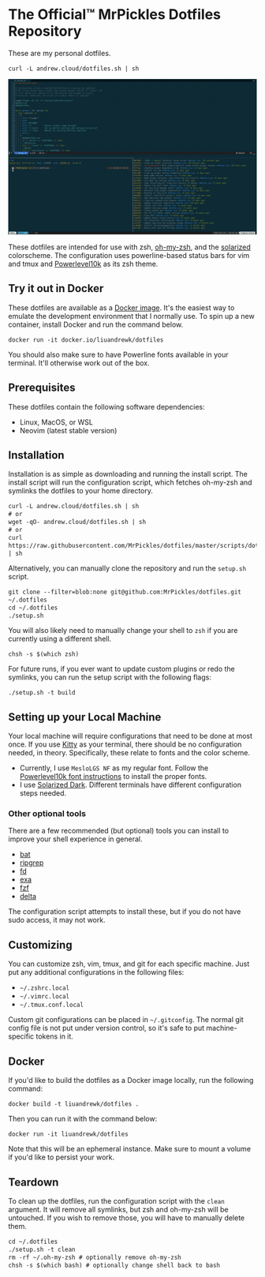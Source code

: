 # The Official&trade; MrPickles Dotfiles Repository

These are my personal dotfiles.

```
curl -L andrew.cloud/dotfiles.sh | sh
```

![Screenshot of my dotfiles](.github/screenshot.png)

These dotfiles are intended for use with zsh, [oh-my-zsh][], and the
[solarized][] colorscheme.
The configuration uses powerline-based status bars for vim and tmux and
[Powerlevel10k][powerlevel10k] as its zsh theme.

## Try it out in Docker

These dotfiles are available as a [Docker image][docker-hub].
It's the easiest way to emulate the development environment that I normally use.
To spin up a new container, install Docker and run the command below.

```shell
docker run -it docker.io/liuandrewk/dotfiles
```

You should also make sure to have Powerline fonts available in your terminal.
It'll otherwise work out of the box.

## Prerequisites

These dotfiles contain the following software dependencies:

* Linux, MacOS, or WSL
* Neovim (latest stable version)

## Installation

Installation is as simple as downloading and running the install script.
The install script will run the configuration script, which fetches oh-my-zsh
and symlinks the dotfiles to your home directory.

```shell
curl -L andrew.cloud/dotfiles.sh | sh
# or
wget -qO- andrew.cloud/dotfiles.sh | sh
# or
curl https://raw.githubusercontent.com/MrPickles/dotfiles/master/scripts/dotfiles.sh | sh
```

Alternatively, you can manually clone the repository and run the `setup.sh`
script.

```shell
git clone --filter=blob:none git@github.com:MrPickles/dotfiles.git ~/.dotfiles
cd ~/.dotfiles
./setup.sh
```

You will also likely need to manually change your shell to `zsh` if you are
currently using a different shell.

```shell
chsh -s $(which zsh)
```

For future runs, if you ever want to update custom plugins or redo the symlinks,
you can run the setup script with the following flags:

```shell
./setup.sh -t build
```

## Setting up your Local Machine

Your local machine will require configurations that need to be done at most
once.
If you use [Kitty][kitty] as your terminal, there should be no configuration
needed, in theory.
Specifically, these relate to fonts and the color scheme.

- Currently, I use `MesloLGS NF` as my regular font.
  Follow the [Powerlevel10k font instructions][p10k-fonts] to install the proper
  fonts.
- I use [Solarized Dark][solarized].
  Different terminals have different configuration steps needed.

### Other optional tools

There are a few recommended (but optional) tools you can install to improve your
shell experience in general.

* [bat](https://github.com/sharkdp/bat)
* [ripgrep](https://github.com/BurntSushi/ripgrep)
* [fd](https://github.com/sharkdp/fd)
* [exa](https://github.com/ogham/exa)
* [fzf](https://github.com/junegunn/fzf)
* [delta](https://github.com/dandavison/delta)

The configuration script attempts to install these, but if you do not have sudo
access, it may not work.

## Customizing

You can customize zsh, vim, tmux, and git for each specific machine.
Just put any additional configurations in the following files:

* `~/.zshrc.local`
* `~/.vimrc.local`
* `~/.tmux.conf.local`

Custom git configurations can be placed in `~/.gitconfig`.
The normal git config file is not put under version control, so it's safe to put
machine-specific tokens in it.

## Docker

If you'd like to build the dotfiles as a Docker image locally, run the following
command:

```shell
docker build -t liuandrewk/dotfiles .
```

Then you can run it with the command below:

```shell
docker run -it liuandrewk/dotfiles
```

Note that this will be an ephemeral instance. Make sure to mount a volume if
you'd like to persist your work.

## Teardown

To clean up the dotfiles, run the configuration script with the `clean`
argument.
It will remove all symlinks, but zsh and oh-my-zsh will be untouched.
If you wish to remove those, you will have to manually delete them.

```shell
cd ~/.dotfiles
./setup.sh -t clean
rm -rf ~/.oh-my-zsh # optionally remove oh-my-zsh
chsh -s $(which bash) # optionally change shell back to bash
```

[solarized]: http://ethanschoonover.com/solarized
[oh-my-zsh]: https://github.com/robbyrussell/oh-my-zsh
[p10k-fonts]: https://github.com/romkatv/powerlevel10k/#meslo-nerd-font-patched-for-powerlevel10k
[powerlevel10k]: https://github.com/romkatv/powerlevel10k
[docker-hub]: https://hub.docker.com/r/liuandrewk/dotfiles
[kitty]: https://sw.kovidgoyal.net/kitty/
